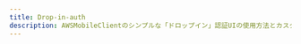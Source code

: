 ```yaml
---
title: Drop-in-auth
description: AWSMobileClientのシンプルな「ドロップイン」認証UIの使用方法とカスタマイズ方法をご覧ください。
---
```


<inline-fragment src="~/sdk/fragments/library-callout.md"></inline-fragment>

<inline-fragment platform="ios" src="~/sdk/auth/fragments/ios/drop-in-auth.md"></inline-fragment> <inline-fragment platform="android" src="~/sdk/auth/fragments/android/drop-in-auth.md"></inline-fragment>
